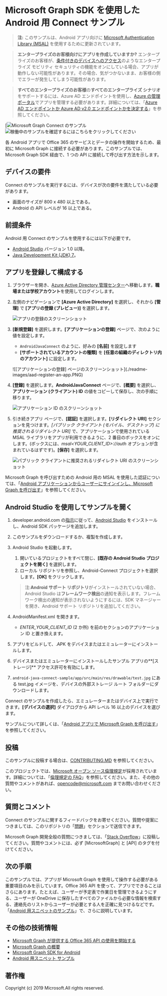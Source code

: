 # Microsoft Graph SDK を使用した Android 用 Connect サンプル


>**注:** このサンプルは、Android アプリ向けに [Microsoft Authentication Library (MSAL)](https://github.com/AzureAD/microsoft-authentication-library-for-android) を使用するために更新されています。


> **エンタープライズのお客様向けにアプリを作成していますか?** エンタープライズのお客様が、<a href="https://azure.microsoft.com/en-us/documentation/articles/active-directory-conditional-access-device-policies/" target="_newtab">条件付きのデバイスへのアクセス</a>のようなエンタープライズ モビリティ セキュリティの機能をオンにしている場合、アプリが動作しない可能性があります。その場合、気がつかないまま、お客様の側でエラーが発生してしまう可能性があります。 

> **すべてのエンタープライズのお客様**の**すべてのエンタープライズ シナリオ**をサポートするには、Azure AD エンドポイントを使用し、[Azure の管理ポータル](https://aka.ms/aadapplist)でアプリを管理する必要があります。詳細については、「[Azure AD エンドポイントか Azure AD v2.0 エンドポイントかを決定する](https://graph.microsoft.io/docs/authorization/auth_overview#deciding-between-azure-ad-and-the-v2-authentication-endpoint)」を参照してください。

[![Microsoft Graph Connect のサンプル](/readme-images/O365-Android-Connect-video_play_icon.png)![稼働中のサンプルを確認するにはこちらをクリックしてください](/readme-images/O365-Android-Connect-video_play_icon.png)

各 Android アプリで Office 365 のサービスとデータの操作を開始するため、最初に Microsoft Graph に接続する必要があります。このサンプルでは、Microsoft Graph SDK 経由で、1 つの API に接続して呼び出す方法を示します。

## デバイスの要件

Connect のサンプルを実行するには、デバイスが次の要件を満たしている必要があります。

* 画面のサイズが 800 x 480 以上である。
* Android の API レベルが 16 以上である。
 
## 前提条件

Android 用 Connect のサンプルを使用するには以下が必要です。

* [Android Studio](http://developer.android.com/sdk/index.html) バージョン 1.0 以降。
* [Java Development Kit (JDK) 7](http://www.oracle.com/technetwork/java/javase/downloads/jdk7-downloads-1880260.html)。

<a name="register"></a>
## アプリを登録して構成する

1. ブラウザーを開き、[Azure Active Directory 管理センター](https://aad.portal.azure.com)へ移動します。**職場または学校アカウント**を使用してログインします。

1. 左側のナビゲーションで **\[Azure Active Directory]** を選択し、それから **\[管理]** で **\[アプリの登録 (プレビュー)]** を選択します。

    ![アプリの登録のスクリーンショット ](./readme-images/aad-portal-app-registrations.png)

1. **\[新規登録]** を選択します。**\[アプリケーションの登録]** ページで、次のように値を設定します。

    - `AndroidJavaConnect` のように、好みの **\[名前]** を設定します
    - **\[サポートされているアカウントの種類]** を **\[任意の組織のディレクトリ内のアカウント]** に設定します。

    ![\[アプリケーションの登録] ページのスクリーンショット](./readme-images/aad-register-an-app.PNG)

1. **\[登録]** を選択します。**AndroidJavaConnect** ページで、**\[概要]** を選択し、**アプリケーション (クライアント) ID** の値をコピーして保存し、次の手順に移ります。

    ![アプリケーション ID のスクリーンショット](./readme-images/aad-application-id.PNG)

1. 引き続きアプリ ページで、**\[認証]** を選択します。**\[リダイレクト URI]** セクションを見つけます。_\[パブリック クライアント (モバイル、デスクトップ) に推奨されるリダイレクト URI]_ で、アプリケーションで使用されている MSAL ライブラリをアプリが利用できるように、2 番目のボックスをオンにします。(ボックスには、_msal<YOUR\_CLIENT\_ID>://auth_ オプションが含まれているはずです)。**\[保存]** を選択します。

    ![パブリック クライアントに推奨されるリダイレクト URI のスクリーンショット](./readme-images/aad-redirect-uri-public-client.PNG)
  
Microsoft Graph を呼び出すための Android 用の MSAL を使用した認証については、「[Android アプリケーションからユーザーにサインインし、Microsoft Graph を呼び出す](https://docs.microsoft.com/en-us/azure/active-directory/develop/guidedsetups/active-directory-android)」を参照してください。

  
## Android Studio を使用してサンプルを開く

1. developer.android.com の[指示](http://developer.android.com/sdk/installing/adding-packages.html)に従って、[Android Studio](http://developer.android.com/sdk/index.html) をインストールし、Android SDK パッケージを追加します。
2. このサンプルをダウンロードするか、複製を作成します。
4. Android Studio を起動します。
	1. 開いているプロジェクトをすべて閉じ、**\[既存の Android Studio プロジェクトを開く]** を選択します。
	2. ローカル リポジトリを参照し、Android-Connect プロジェクトを選択します。**\[OK]** をクリックします。
	
	> 注:**Android サポート リポジトリ**がインストールされていない場合、Android Studio は**フレームワーク検出**の通知を表示します。フレームワーク検出の通知が表示されないようにするには、SDK マネージャーを開き、Android サポート リポジトリを追加してください。
5. AndroidManifest.xml を開きます。
	* *ENTER\_YOUR\_CLIENT\_ID* (2 か所) を前のセクションのアプリケーション ID と置き換えます。
6. アプリをビルドして、.APK をデバイスまたはエミュレーターにインストールします。
7. デバイスまたはエミュレーターにインストールしたサンプル アプリの**\[ストレージ]** アクセス許可を有効にします。
8. `android-java-connect-sample/app/src/main/res/drawable/test.jpg` にある test.jpg イメージを、デバイスの外部ストレージ ルート フォルダーにダウンロードします。



Connect のサンプルを作成したら、エミュレーターまたはデバイス上で実行できます。**\[デバイスの選択]** ダイアログから API レベル 16 以上のデバイスを選びます。

サンプルについて詳しくは、「[Android アプリで Microsoft Graph を呼び出す](https://developer.microsoft.com/en-us/graph/docs/concepts/android)」を参照してください。

<a name="contributing"></a>
## 投稿 ##

このサンプルに投稿する場合は、[CONTRIBUTING.MD](/CONTRIBUTING.md) を参照してください。

このプロジェクトでは、[Microsoft オープン ソース倫理規定](https://opensource.microsoft.com/codeofconduct/)が採用されています。詳細については、「[倫理規定の FAQ](https://opensource.microsoft.com/codeofconduct/faq/)」を参照してください。また、その他の質問やコメントがあれば、[opencode@microsoft.com](mailto:opencode@microsoft.com) までお問い合わせください。

## 質問とコメント

Connect のサンプルに関するフィードバックをお寄せください。質問や提案につきましては、このリポジトリの「[問題](issues)」セクションで送信できます。

Microsoft Graph 開発全般の質問につきましては、「[Stack Overflow](http://stackoverflow.com/questions/tagged/MicrosoftGraph+API)」に投稿してください。質問やコメントには、必ず \[MicrosoftGraph] と \[API] のタグを付けてください。

## 次の手順

このサンプルでは、アプリが Microsoft Graph を使用して操作する必要がある重要項目のみを示しています。Office 365 API を使って、アプリでできることはさらにあります。たとえば、ユーザーが予定表で作業日を管理できるようにする、ユーザーが OneDrive に保存したすべてのファイルから必要な情報を検索する、連絡先のリストからユーザーが必要とする人を正確に見つけるなどです。「[Android 用スニペットのサンプル](../../../android-java-snippets-sample)」で、さらに説明しています。 
  
## その他の技術情報

* [Microsoft Graph が提供する Office 365 API の使用を開始する](http://dev.office.com/getting-started/office365apis)
* [Microsoft Graph の概要](http://graph.microsoft.io)
* [Microsoft Graph SDK for Android](../../../msgraph-sdk-android)
* [Android 用スニペット サンプル](../../../android-java-snippets-sample)

## 著作権
Copyright (c) 2019 Microsoft.All rights reserved.

